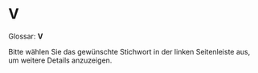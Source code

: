 # V

Glossar: **V**

Bitte wählen Sie das gewünschte Stichwort in der linken Seitenleiste aus, um weitere Details anzuzeigen.